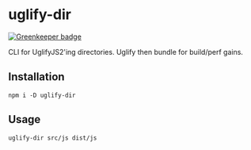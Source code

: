 # uglify-dir

[![Greenkeeper badge](https://badges.greenkeeper.io/corysimmons/uglify-dir.svg)](https://greenkeeper.io/)

CLI for UglifyJS2'ing directories. Uglify then bundle for build/perf gains.

## Installation

`npm i -D uglify-dir`

## Usage

`uglify-dir src/js dist/js`
